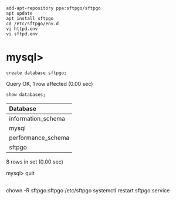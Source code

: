 # #
    add-apt-repository ppa:sftpgo/sftpgo
    apt update
    apt install sftpgo
    cd /etc/sftpgo/env.d
    vi httpd.env
    vi sftpd.env

##

# mysql>
    create database sftpgo;
Query OK, 1 row affected (0.00 sec)

    show databases;

| Database           |
|:-------------------|
| information_schema |
| mysql              |
| performance_schema |
| sftpgo             |
8 rows in set (0.00 sec)

mysql> quit

##

chown -R sftpgo:sftpgo /etc/sftpgo
systemctl restart sftpgo.service
